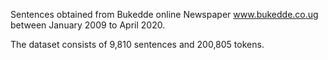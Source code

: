 Sentences obtained from Bukedde online Newspaper www.bukedde.co.ug between January 2009 to April 2020.

The dataset consists of 9,810 sentences and 200,805 tokens.

<!--

-------------------------------
| Category | Number of articles|
|----------|---------------------|
| agriculture | 15 |
| local news | 30 |
| sports | 15 |
| economy | 30 |
| politcs | 30 |
| culture | 30 |
| health | 16 |
| sports | 30 |
| entertainment | 30 |
| religion | 30 |
| tourism | 30 |
| technology | 30 |

-->
